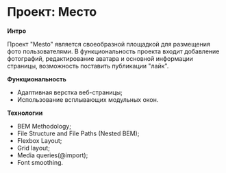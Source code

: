 # Проект: Место

**Интро**

Проект "Mesto" является своеобразной площадкой для размещения фото пользователями. В функциональность проекта входит добавление фотографий, редактирование аватара и основной информации страницы, возможность поставить публикации "лайк".

**Функциональность**

- Адаптивная верстка веб-страницы;
- Использование всплывающих модульных окон.

**Технологии**

- BEM Methodology;
- File Structure and File Paths (Nested BEM);
- Flexbox Layout;
- Grid layout;
- Media queries(@import);
- Font smoothing.
